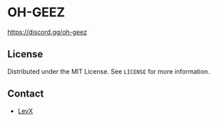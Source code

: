 # OH-GEEZ
https://discord.gg/oh-geez

## License

Distributed under the MIT License. See `LICENSE` for more information.

## Contact

* [LevX](https://twitter.com/LevxApp/)
